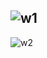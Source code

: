 ![w1](https://user-images.githubusercontent.com/71227623/175142376-e168b672-5067-4626-9fe8-7cd247e62b16.png)
---------------------------
![w2](https://user-images.githubusercontent.com/71227623/175142393-e650842d-9852-4c72-8723-eddffb438aee.png)
